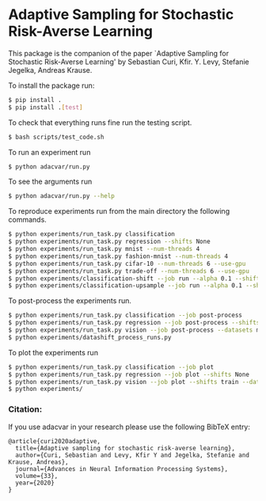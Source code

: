 # Adaptive Sampling for Stochastic Risk-Averse Learning

This package is the companion of the paper `Adaptive Sampling for Stochastic Risk-Averse Learning' by Sebastian Curi, Kfir. Y. Levy, Stefanie Jegelka, Andreas Krause.

To install the package run:
```bash
$ pip install .
$ pip install .[test]
```
To check that everything runs fine run the testing script.
```bash
$ bash scripts/test_code.sh
```

To run an experiment run 
```bash
$ python adacvar/run.py
```
To see the arguments run  
```bash
$ python adacvar/run.py --help 
```

To reproduce experiments run from the main directory the following commands.
```bash
$ python experiments/run_task.py classification 
$ python experiments/run_task.py regression --shifts None
$ python experiments/run_task.py mnist --num-threads 4
$ python experiments/run_task.py fashion-mnist --num-threads 4
$ python experiments/run_task.py cifar-10 --num-threads 6 --use-gpu
$ python experiments/run_task.py trade-off --num-threads 6 --use-gpu
$ python experiments/classification-shift --job run --alpha 0.1 --shifts train test both double
$ python experiments/classification-upsample --job run --alpha 0.1 --shifts train test both double
```

To post-process the experiments run.
```bash
$ python experiments/run_task.py classification --job post-process
$ python experiments/run_task.py regression --job post-process --shifts None
$ python experiments/run_task.py vision --job post-process --datasets mnist-augmented fashion-mnist-augmented cifar-10-augmented
$ python experiments/datashift_process_runs.py
```

To plot the experiments run

```bash
$ python experiments/run_task.py classification --job plot
$ python experiments/run_task.py regression --job plot --shifts None
$ python experiments/run_task.py vision --job plot --shifts train --datasets mnist-augmented fashion-mnist-augmented --alphas 0.01 0.1
$ python experiments/
```

### Citation: 
If you use adacvar in your research please use the following BibTeX entry:
```text
@article{curi2020adaptive,
  title={Adaptive sampling for stochastic risk-averse learning},
  author={Curi, Sebastian and Levy, Kfir Y and Jegelka, Stefanie and Krause, Andreas},
  journal={Advances in Neural Information Processing Systems},
  volume={33},
  year={2020}
}
```
